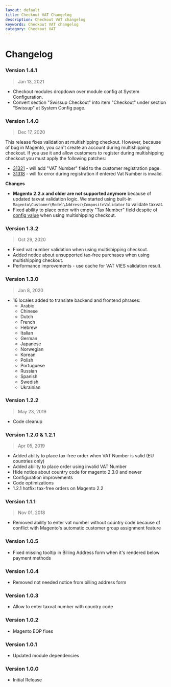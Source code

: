 ```yaml
---
layout: default
title: Checkout VAT Changelog
description: Checkout VAT changelog
keywords: Checkout VAT changelog
category: Checkout VAT
---
```


# Changelog

### Version 1.4.1

> Jan 13, 2021

  - Checkout modules dropdown over module config at System Configuration.
  - Convert section "Swissup Checkout" into item "Checkout" under section "Swissup" at System Config page.

### Version 1.4.0

> Dec 17, 2020

This release fixes validation at multishipping checkout. However, because of bug in
Magento, you can't create an account during multishipping checkout. If you use it and
allow customers to register during multishipping checkout you must apply the following patches:

 - [31321](https://github.com/magento/magento2/pull/31321) - will add "VAT Number"
field to the customer registration page.
 - [31318](https://github.com/magento/magento2/pull/31318) - will fix error during
registration if entered Vat Number is invalid.

**Changes**

 -  **Magento 2.2.x and older are not supported anymore** because of updated
    taxvat validation logic. We started using built-in
    `Magento\Customer\Model\Address\CompositeValidator` to validate taxvat.
 -  Fixed ability to place order with empty "Tax Number" field despite of
    [config value](/m2/extensions/taxvat/configuration/#general-section)
    when using multishipping checkout.

### Version 1.3.2

> Oct 29, 2020

 -  Fixed vat number validation when using multishipping checkout.
 -  Added notice about unsupported tax-free purchases when using multishipping checkout.
 -  Performance improvements - use cache for VAT VIES validation result.

### Version 1.3.0

> Jan 8, 2020

 -  16 locales added to translate backend and frontend phrases:
    - Arabic
    - Chinese
    - Dutch
    - French
    - Hebrew
    - Italian
    - German
    - Japanese
    - Norwegian
    - Korean
    - Polish
    - Portuguese
    - Russian
    - Spanish
    - Swedish
    - Ukrainian

### Version 1.2.2

> May 23, 2019

 -  Code cleanup

### Version 1.2.0 &amp; 1.2.1

> Apr 05, 2019

 -  Added abilty to place tax-free order when VAT Number is valid (EU countries only)
 -  Added ability to place order using invalid VAT Number
 -  Hide notice about country code for magento 2.3.0 and newer
 -  Configuration improvements
 -  Code optimizations
 -  1.2.1 hotfix: tax-free orders on Magento 2.2

### Version 1.1.1

> Nov 01, 2018

 -  Removed ability to enter vat number without country code because of
    conflict with Magento's automatic customer group assignment feature

### Version 1.0.5

 -  Fixed missing tooltip in Billing Address form when it's
    rendered below payment methods

### Version 1.0.4

 -  Removed not needed notice from billing address form

### Version 1.0.3

 -  Allow to enter taxvat number with country code

### Version 1.0.2

 -  Magento EQP fixes

### Version 1.0.1

 -  Updated module dependencies

### Version 1.0.0

 -  Initial Release
